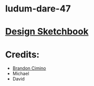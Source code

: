# ludum-dare-47

# [Design Sketchbook](https://docs.google.com/document/d/1REFAH6utFzSfryoI7g7DsX0OYxLwfHTh9KK1VVgZbfk/edit?usp=sharing)

# Credits:

- [Brandon Cimino](https://github.com/brandoncimino)
- Michael
- David
